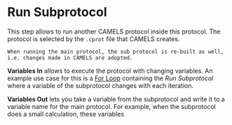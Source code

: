 # Run Subprotocol
This step allows to run another CAMELS protocol inside this protocol.
The protocol is selected by the `.cprot` file that CAMELS creates.

```{note}
When running the main protocol, the sub protocol is re-built as well, i.e. changes made in CAMELS are adopted.
```

**Variables In** allows to execute the protocol with changing variables. An example use case for this is a [For Loop](loops_steps.md#for-loop) containing the _Run Subprotocol_ where a variable of the subprotocol changes with each iteration.

**Variables Out** lets you take a variable from the subprotocol and write it to a variable name for the main protocol. For example, when the subprotocol does a small calculation, these variables 